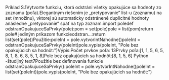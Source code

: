 Príklad S.1Vytvorte funkciu, ktorá odstráni všetky opakujúce sa hodnoty zo zoznamu (poľa).Elegantným riešením je „pretypovanie“ list-u (zoznamu) na set (množinu), vktorej sú automaticky odstránené duplicitné hodnoty anásledne „pretypovanie“ späť na typ zoznam.import poledef odstranOpakujuceSaPrvky(pole):pom = set(pole)pole = list(pom)return pole# jediným príkazom funkcieodstran...:return list(set(pole))Použitie:poleInt = pole.vytvorIntNahodne()poleInt = odstranOpakujuceSaPrvky(poleInt)pole.vypis(poleInt, "Pole bez opakujúcich sa hodnôt:")Výpis:Počet prvkov poľa: 13Prvky poľa:[1, 1, 5, 6, 5, 8, 1, 8, 6, 8, 5, 1, 8]Pole bez opakujúcich sa hodnôt:[8, 1, 5, 6]
Python -študijný text7Použitie bez definovania funkcie odstranOpakujuceSaPrvky():poleInt = pole.vytvorIntNahodne()poleInt = list(set(poleInt))pole.vypis(poleInt, "Pole bez opakujúcich sa hodnôt:")